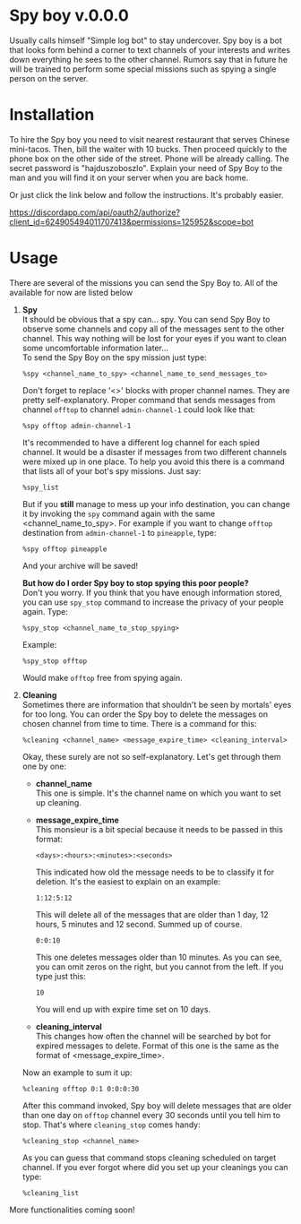 # Spy boy v.0.0.0
Usually calls himself "Simple log bot" to stay undercover. Spy boy is a bot that looks form behind a corner to
text channels of your interests and writes down everything he sees to the other channel. Rumors say that in future 
he will be trained to perform some special missions such as spying a single person on the server.

# Installation

To hire the Spy boy you need to visit nearest restaurant that serves Chinese mini-tacos. Then, bill the waiter with
10 bucks. Then proceed quickly to the phone box on the other side of the street. Phone will be already calling. The
secret password is "hajduszoboszlo". Explain your need of Spy Boy to the man and you will find it on your server when
you are back home.

Or just click the link below and follow the instructions. It's probably easier.
 
https://discordapp.com/api/oauth2/authorize?client_id=624905494011707413&permissions=125952&scope=bot

# Usage

There are several of the missions you can send the Spy Boy to. All of the available for now are listed below

1. **Spy**   
It should be obvious that a spy can... spy. You can send Spy Boy to observe some channels and copy all of the messages
sent to the other channel. This way nothing will be lost for your eyes if you want to clean some uncomfortable
information later...   
To send the Spy Boy on the spy mission just type:

       %spy <channel_name_to_spy> <channel_name_to_send_messages_to>
   
   Don't forget to replace '<>' blocks with proper channel names. They are pretty
   self-explanatory. Proper command that sends messages from channel `offtop` to 
   channel `admin-channel-1` could look like that:
   
       %spy offtop admin-channel-1
       
   It's recommended to have a different log channel for each spied channel. It would be a 
   disaster if messages from two different channels were mixed up in one place. To help you avoid this
   there is a command that lists all of your bot's spy missions. Just say:
   
       %spy_list
       
   But if you **still** manage to mess up your info destination, you can change it by invoking
   the `spy` command again with the same <channel_name_to_spy>. For example if you want to change
   `offtop` destination from `admin-channel-1` to `pineapple`, type:
   
       %spy offtop pineapple
       
    And your archive will be saved! 
       
   **But how do I order Spy boy to stop spying this poor people?**   
   Don't you worry. If you think that you have enough information stored, you can use
   `spy_stop` command to increase the privacy of your people again. Type:
       
       %spy_stop <channel_name_to_stop_spying>
       
   Example:
   
       %spy_stop offtop
       
   Would make `offtop` free from spying again.

1. **Cleaning**   
Sometimes there are information that shouldn't be seen by mortals' eyes for too long. You can
order the Spy boy to delete the messages on chosen channel from time to time. There is a command
for this:

       %cleaning <channel_name> <message_expire_time> <cleaning_interval>
       
   Okay, these surely are not so self-explanatory. Let's get through them one by one:
   * **channel_name**   
   This one is simple. It's the channel name on which you want to set up cleaning.
   * **message_expire_time**   
   This monsieur is a bit special because it needs to be passed in this format:
        
         <days>:<hours>:<minutes>:<seconds>
         
     This indicated how old the message needs to be to classify it for deletion. It's the
     easiest to explain on an example:
     
         1:12:5:12
         
     This will delete all of the messages that are older than 1 day, 12 hours, 5 minutes and
     12 second. Summed up of course.
     
         0:0:10
         
     This one deletes messages older than 10 minutes. As you can see, you can omit zeros on
     the right, but you cannot from the left. If you type just this:
     
         10
         
      You will end up with expire time set on 10 days.
      
    * **cleaning_interval**   
    This changes how often the channel will be searched by bot for expired messages to delete.
    Format of this one is the same as the format of <message_expire_time>.
    
   Now an example to sum it up:   
    
       %cleaning offtop 0:1 0:0:0:30
       
   After this command invoked, Spy boy will delete messages that are older than one day
   on `offtop` channel every 30 seconds until you tell him to stop. That's where
   `cleaning_stop` comes handy:
   
       %cleaning_stop <channel_name>
       
   As you can guess that command stops cleaning scheduled on target channel. If you ever forgot
   where did you set up your cleanings you can type:
   
       %cleaning_list
       
   
More functionalities coming soon!
